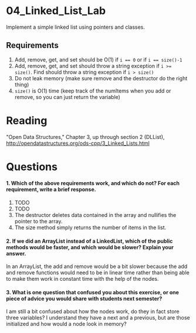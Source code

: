 04_Linked_List_Lab
==================

Implement a simple linked list using pointers and classes.

Requirements
------------

1. Add, remove, get, and set should be O(1) if `i == 0` or if `i == size()-1`
2. Add, remove, get, and set should throw a string exception if `i >= size()`. Find should throw a string exception if `i > size()`
3. Do not leak memory (make sure remove and the destructor do the right thing)
4. `size()` is O(1) time (keep track of the numItems when you add or remove, so you can just return the variable)

Reading
=======
"Open Data Structures," Chapter 3, up through section 2 (DLList), http://opendatastructures.org/ods-cpp/3_Linked_Lists.html

Questions
=========

#### 1. Which of the above requirements work, and which do not? For each requirement, write a brief response.

1. TODO
2. TODO
3. The destructor deletes data contained in the array and nullifies the pointer to the array.
4. The size method simply returns the number of items in the list.

#### 2. If we did an ArrayList instead of a LinkedList, which of the public methods would be faster, and which would be slower? Explain your answer.

In an ArrayList, the add and remove would be a bit slower because the add and remove functions would need to be in linear time rather than being able to make them work in constant time with the help of the nodes.

#### 3. What is one question that confused you about this exercise, or one piece of advice you would share with students next semester?

I am still a bit confused about how the nodes work, do they in fact store three variables? I understand they have a next and a previous, but are those initialized and how would a node look in memory?
